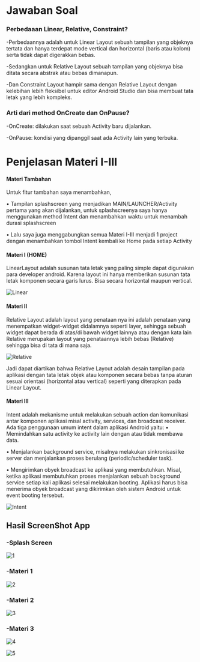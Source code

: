 # Jawaban Soal

### Perbedaaan Linear, Relative, Constraint?

-Perbedaannya adalah untuk Linear Layout sebuah tampilan yang objeknya tertata dan hanya terdepat mode vertical dan horizontal (baris atau kolom) serta tidak dapat digerakkan bebas.

-Sedangkan untuk Relative Layout sebuah tampilan yang objeknya bisa ditata secara abstrak atau bebas dimanapun.

-Dan Constraint Layout hampir sama dengan Relative Layout dengan kelebihan lebih fleksibel untuk editor Android Studio dan bisa membuat tata letak yang lebih kompleks.

### Arti dari method OnCreate dan OnPause?

-OnCreate: dilakukan saat sebuah Activity baru dijalankan.

-OnPause: kondisi yang dipanggil saat ada Activity lain yang terbuka.

# Penjelasan Materi I-III

#### Materi Tambahan

Untuk fitur tambahan saya menambahkan, 

• Tampilan splashscreen yang menjadikan MAIN/LAUNCHER/Activity pertama yang akan dijalankan, untuk splashscreenya saya hanya menggunakan method Intent dan menambahkan waktu untuk menambah durasi splashscreen

• Lalu saya juga menggabungkan semua Materi I-III menjadi 1 project dengan menambahkan tombol Intent kembali ke Home pada setiap Activity

#### Materi I (HOME)

LinearLayout adalah susunan tata letak yang paling simple dapat digunakan para developer android. Karena layout ini hanya memberikan susunan tata letak komponen secara garis lurus. Bisa secara horizontal maupun vertical.

![Linear](https://static.cdn-cdpl.com/source/c7a41e9ac693eba07e1b036591d95601/linearlayout.png)

#### Materi II

Relative Layout adalah layout yang penataan nya ini adalah penataan yang menempatkan widget-widget didalamnya seperti layer, sehingga sebuah widget dapat berada di atas/di bawah widget lainnya atau dengan kata lain Relative merupakan layout yang penataannya lebih bebas (Relative) sehingga bisa di tata di mana saja.

![Relative](https://static.cdn-cdpl.com/source/c7a41e9ac693eba07e1b036591d95601/relativelayout.png)

Jadi dapat diartikan bahwa Relative Layout adalah desain tampilan pada aplikasi dengan tata letak objek atau komponen secara bebas tanpa aturan sesuai orientasi (horizontal atau vertical) seperti yang diterapkan pada Linear Layout.

#### Materi III

Intent  adalah  mekanisme  untuk  melakukan  sebuah  action  dan  komunikasi  antar komponen aplikasi misal activity, services, dan broadcast receiver. Ada tiga penggunaan umum intent dalam aplikasi Android yaitu:
• Memindahkan satu activity ke activity lain dengan atau tidak membawa data.

•	Menjalankan background service, misalnya melakukan sinkronisasi ke server dan menjalankan proses berulang (periodic/scheduler task).

•	Mengirimkan obyek broadcast ke aplikasi yang membutuhkan. Misal, ketika aplikasi membutuhkan proses menjalankan sebuah background service setiap kali aplikasi selesai melakukan booting. Aplikasi harus bisa menerima obyek broadcast yang dikirimkan oleh sistem Android untuk event booting tersebut.

![Intent](https://miro.medium.com/max/400/1*E1lY86KKiFmkyXoLrZ1XQA.jpeg)

## Hasil ScreenShot App

### -Splash Screen

![1](https://github.com/NextDvn/S2_Materi1/blob/master/M1_1.PNG)

### -Materi 1

![2](https://github.com/NextDvn/S2_Materi1/blob/master/M1_2.PNG)

### -Materi 2

![3](https://github.com/NextDvn/S2_Materi1/blob/master/M1_3.PNG)

### -Materi 3

![4](https://github.com/NextDvn/S2_Materi1/blob/master/M1_4.PNG)

![5](https://github.com/NextDvn/S2_Materi1/blob/master/M1_5.PNG)
